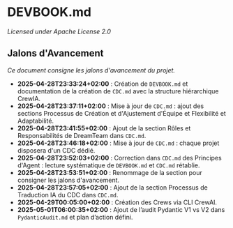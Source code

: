 # DEVBOOK.md

*Licensed under Apache License 2.0*

## Jalons d'Avancement
*Ce document consigne les jalons d'avancement du projet.*

- **2025-04-28T23:33:24+02:00** : Création de `DEVBOOK.md` et documentation de la création de `CDC.md` avec la structure hiérarchique CrewIA.
- **2025-04-28T23:37:11+02:00** : Mise à jour de `CDC.md` : ajout des sections Processus de Création et d'Ajustement d'Équipe et Flexibilité et Adaptabilité.
- **2025-04-28T23:41:55+02:00** : Ajout de la section Rôles et Responsabilités de DreamTeam dans `CDC.md`.
- **2025-04-28T23:46:18+02:00** : Mise à jour de `CDC.md` : chaque projet disposera d'un CDC dédié.
- **2025-04-28T23:52:03+02:00** : Correction dans `CDC.md` des Principes d'Agent : lecture systématique de `DEVBOOK.md` et `CDC.md` rétablie.
- **2025-04-28T23:53:51+02:00** : Renommage de la section pour consigner les jalons d'avancement.
- **2025-04-28T23:57:05+02:00** : Ajout de la section Processus de Traduction IA du CDC dans `CDC.md`.
- **2025-04-29T00:05:00+02:00** : Création des Crews via CLI CrewAI.
- **2025-05-01T06:00:35+02:00** : Ajout de l’audit Pydantic V1 vs V2 dans `PydanticAudit.md` et plan d’action défini.
